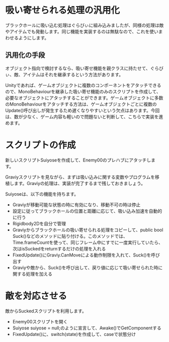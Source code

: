 # 吸い寄せられる処理の汎用化

ブラックホールに吸い込む処理はぐらびぃに組み込みましたが、同様の処理は敵やアイテムでも発動します。同じ機能を実装するのは無駄なので、これを使いまわせるようにします。

## 汎用化の手段
オブジェクト指向で検討するなら、吸い寄せ機能を親クラスに持たせて、ぐらびぃ、敵、アイテムはそれを継承するという方法があります。

Unityであれば、ゲームオブジェクトに複数のコンポーネントをアタッチできるので、MonoBehaviourを継承した吸い寄せ機能のみのスクリプトを作成して、必要なオブジェクトにアタッチすることができます。ゲームオブジェクトに多数のMonoBehaviourをアタッチする方法は、ゲームオブジェクトごとに複数のUpdate()呼び出しが発生するため遅くなりやすいという欠点はあります。今回は、数が少なく、ゲーム内容も軽いので問題ないと判断して、こちらで実装を進めます。

# スクリプトの作成
新しいスクリプトSuiyoseを作成して、Enemy00のプレハブにアタッチします。

Graviyスクリプトを見ながら、まずは吸い込みに関する変数やプログラムを移植します。Graviyの処理は、実装が完了するまで残しておきましょう。

Suiyoseは、以下の機能を持ちます。

- Graviyが移動可能な状態の時に有効になり、移動不可の時は停止
- 設定に従ってブラックホールの位置と距離に応じて、吸い込み加速を自動的に行う
- Rigidbody2Dを自分で管理
- Graviyからブラックホールの吸い寄せられる処理をコピーして、public bool Suck()などのメソッドに貼り付ける。このメソッドでは、Time.frameCountを使って、同じフレーム中にすでに一度実行していたら、次はisSuckedをreturnするだけの処理を入れる
- FixedUpdate()にGraviy.CanMoveによる動作制限を入れて、Suck()を呼び出す
- Graviyや敵から、Suck()を呼び出して、戻り値に応じて吸い寄せられた時に関する処理を加える

# 敵を対応させる
敵からSuckedスクリプトを利用します。

- Enemy00スクリプトを開く
- Suiyose suiyose = null;のように宣言して、Awake()でGetComponentする
- FixedUpdate()に、switch(state)を作成して、caseで状態分け

